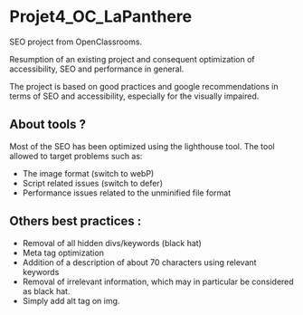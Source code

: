 ﻿# Projet4_OC_LaPanthere
 
 SEO project from OpenClassrooms.
 
 Resumption of an existing project and consequent optimization of accessibility, SEO and performance in general.
 
 The project is based on good practices and google recommendations in terms of SEO and accessibility, especially for the visually impaired.

## About tools ? 

Most of the SEO has been optimized using the lighthouse tool. 
The tool allowed to target problems such as:

* The image format (switch to webP)
* Script related issues (switch to defer)
* Performance issues related to the unminified file format

## Others best practices :

* Removal of all hidden divs/keywords (black hat)
* Meta tag optimization
* Addition of a description of about 70 characters using relevant keywords
* Removal of irrelevant information, which may in particular be considered as black hat.
* Simply add alt tag on img.
